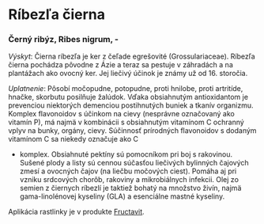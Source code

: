 Ríbezľa čierna
==============

### Černý ribýz, Ribes nigrum, -

*Výskyt*: Čierna ríbezľa je ker z čeľade egrešovité (Grossulariaceae). Ríbezľa
čierna pochádza pôvodne z Ázie a teraz sa pestuje v záhradách a na plantážach
ako ovocný ker. Jej liečivý účinok je známy už od 16. storočia.

*Uplatnenie*: Pôsobí močopudne, potopudne, proti hnilobe, proti artritíde,
hnačke, skorbutu posilňuje žalúdok. Vďaka obsiahnutým antioxidantom je
prevenciou niektorých demenciou postihnutých buniek a tkanív organizmu. Komplex
flavonoidov s účinkom na cievy (nesprávne označovaný ako vitamín P), má najmä v
kombinácii s obsiahnutým vitamínom C ochranný vplyv na bunky, orgány, cievy.
Súčinnosť prírodných flavonoidov s dodaným vitamínom C sa niekedy označuje ako C
- komplex. Obsiahnuté pektíny sú pomocníkom pri boj s rakovinou. Sušené plody a
listy sú cennou súčasťou liečivých bylinných čajových zmesí a ovocných čajov (na
liečbu močových ciest). Pomáha aj pri vzniku srdcových chorôb, rakoviny a
mikrobiálnych infekcii. Olej zo semien z čiernych ríbezlí je taktiež bohatý na
množstvo živín, najmä gama-linolénovej kyseliny (GLA) a esenciálne mastné
kyseliny.

Aplikácia rastlinky je v produkte
[Fructavit](/sip/elixiry/duhovy-fructavit).
